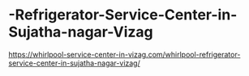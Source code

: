 # -Refrigerator-Service-Center-in-Sujatha-nagar-Vizag
https://whirlpool-service-center-in-vizag.com/whirlpool-refrigerator-service-center-in-sujatha-nagar-vizag/
